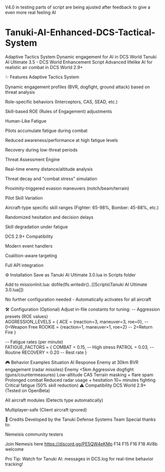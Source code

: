 V4.0 in testing parts of script are being ajusted after feedback to give a even more real feeling AI 

# Tanuki-AI-Enhanced-DCS-Tactical-System
Adaptive Tactics System  Dynamic engagement for AI in DCS World 
Tanuki AI Ultimate 3.5 - DCS World Enhancement Script
Advanced lifelike AI for realistic air combat in DCS World 2.9+

✨ Features
Adaptive Tactics System

Dynamic engagement profiles (BVR, dogfight, ground attack) based on threat analysis

Role-specific behaviors (Interceptors, CAS, SEAD, etc.)

Skill-based ROE (Rules of Engagement) adjustments

Human-Like Fatigue

Pilots accumulate fatigue during combat

Reduced awareness/performance at high fatigue levels

Recovery during low-threat periods

Threat Assessment Engine

Real-time enemy distance/altitude analysis

Threat decay and "combat stress" simulation

Proximity-triggered evasion maneuvers (notch/beam/terrain)

Pilot Skill Variation

Aircraft-type specific skill ranges (Fighter: 65-98%, Bomber: 45-88%, etc.)

Randomized hesitation and decision delays

Skill degradation under fatigue

DCS 2.9+ Compatibility

Modern event handlers

Coalition-aware targeting

Full API integration

⚙️ Installation
Save as Tanuki AI Ultimate 3.0.lua in Scripts folder

Add to missionInit.lua:
dofile(lfs.writedir()..[[Scripts\Tanuki AI Ultimate 3.0.lua]])  

No further configuration needed - Automatically activates for all aircraft

🛠️ Configuration (Optional)
Adjust in-file constants for tuning:
-- Aggression presets (ROE values)  
AGGRESSION_LEVELS = { 
  ACE = {reaction=3, maneuver=3, roe=0}, -- 0=Weapon Free 
  ROOKIE = {reaction=1, maneuver=1, roe=2} -- 2=Return Fire 
} 

-- Fatigue rates (per minute)  
FATIGUE_FACTORS = { 
  COMBAT = 0.15,    -- High stress 
  PATROL = 0.03,    -- Routine 
  RECOVERY = 0.20   -- Rest rate 
} 

🎮 Behavior Examples
Situation	AI Response
Enemy at 30km	BVR engagement (radar missiles)
Enemy <5km	Aggressive dogfight (guns/countermeasures)
Low-altitude CAS	Terrain masking + flare spam
Prolonged combat	Reduced radar usage + hesitation
10+ minutes fighting	Critical fatigue (50% skill reduction)
⚠️ Compatibility
DCS World 2.9+ (Tested on OpenBeta)

All aircraft modules (Detects type automatically)

Multiplayer-safe (Client aircraft ignored)

📜 Credits
Developed by the Tanuki Defense Systems Team
Special thanks to:

Nemeisis community testers

Join Nemesis here https://discord.gg/PE5QW4eKMp F14 F15 F16 F18 AV8b welcome 

Pro Tip: Watch for Tanuki AI: messages in DCS.log for real-time behavior tracking!
